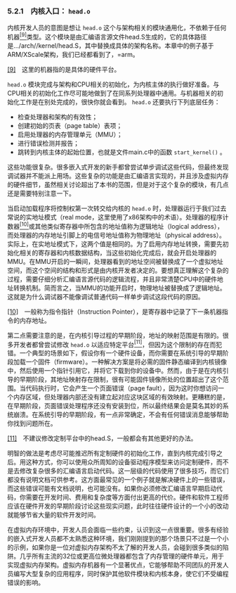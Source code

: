 ### 5.2.1　内核入口： `head.o` 

内核开发人员的意图是想让 `head.o` 这个与架构相关的模块通用化，不依赖于任何机器<a class="my_markdown" href="['#anchor059']"><sup class="my_markdown">[9]</sup></a>类型。这个模块是由汇编语言源文件head.S生成的，它的具体路径是.../arch/<ARCH>/kernel/head.S，其中<ARCH>替换成具体的架构名称。本章中的例子基于ARM/XScale架构，我们已经都看到了，<ARCH>=arm。

<a class="my_markdown" href="['#ac059']">[9]</a>　这里的机器指的是具体的硬件平台。

`head.o` 模块完成与架构和CPU相关的初始化，为内核主体的执行做好准备。与CPU相关的初始化工作尽可能地做到了在同系列处理器中通用。与机器相关的初始化工作是在别处完成的，很快你就会看到。 `head.o` 还要执行下列底层任务：

+ 检查处理器和架构的有效性；
+ 创建初始的页表（page table）表项；
+ 启用处理器的内存管理单元（MMU）；
+ 进行错误检测并报告；
+ 跳转到内核主体的起始位置，也就是文件main.c中的函数 `start_kernel()` 。

这些功能很复杂。很多嵌入式开发的新手都曾尝试单步调试这些代码，但最终发现调试器并不能派上用场。这些复杂的功能是由汇编语言实现的，并且涉及虚拟内存的硬件细节，虽然相关讨论超出了本书的范围，但是对于这个复杂的模块，有几点还是需要特别注意一下。

当启动加载程序将控制权第一次转交给内核的 `head.o` 时，处理器运行于我们过去常说的实地址模式（real mode，这里使用了x86架构中的术语）。处理器的程序计数器<a class="my_markdown" href="['#anchor0510']"><sup class="my_markdown">[10]</sup></a>或其他类似寄存器中所包含的地址值称为逻辑地址（logical address），而处理器的内存地址引脚上的电信号地址值称为物理地址（physical address）。实际上，在实地址模式下，这两个值是相同的。为了启用内存地址转换，需要先初始化相关的寄存器和内核数据结构，当这些初始化完成后，就会开启处理器的MMU。在MMU开启的一瞬间，处理器看到的地址空间被替换成了一个虚拟地址空间，而这个空间的结构和形式是由内核开发者决定的。要想真正理解这个复杂的过程，需要仔细分析汇编语言源代码的逻辑流程，并且非常清楚CPU中的硬件地址转换机制。简而言之，当MMU的功能开启时，物理地址被替换成了逻辑地址。这就是为什么调试器不能像调试普通代码一样单步调试这段代码的原因。

<a class="my_markdown" href="['#ac0510']">[10]</a>　一般称为指令指针（Instruction Pointer），是寄存器中记录了下一条机器指令的内存地址。

第二点需要注意的是，在内核引导过程的早期阶段，地址的映射范围是有限的。很多开发者都曾尝试修改 `head.o` 以适应特定平台<a class="my_markdown" href="['#anchor0511']"><sup class="my_markdown">[11]</sup></a>，但因为这个限制的存在而犯错。一个典型的场景如下，假设你有一个硬件设备，而你需要在系统引导的早期阶段加载一个固件（firmware）。一种解决方案是将必需的固件静态编译到内核镜像中，然后使用一个指针引用它，并将它下载到你的设备中。然而，由于是在内核引导的早期阶段，其地址映射存在限制，很有可能固件镜像所处的位置超出了这个范围。当代码执行时，它会产生一个页面错误（page fault），因为这时你想访问一个内存区域，但处理器内部还没有建立起对应这块区域的有效映射。更糟糕的是，在早期阶段，页面错误处理程序还没有安装到位，所以最终结果会是莫名其妙的系统崩溃。在系统引导的早期阶段，有一点非常确定，不会有任何错误消息能够帮助你找到问题所在。

<a class="my_markdown" href="['#ac0511']">[11]</a>　不建议修改定制平台中的head.S，一般都会有其他更好的办法。

明智的做法是考虑尽可能推迟所有定制硬件的初始化工作，直到内核完成引导之后。用这种方式，你可以使用众所周知的设备驱动程序模型来访问定制硬件，而不是去修改复杂很多的汇编语言启动代码。这一层级的代码使用了很多技巧，而它们都没有说明文档可供参考。这方面最常见的一个例子就是解决硬件上的一些错误，而这些错误可能有文档说明，也可能没有。如果你必须修改汇编语言早期启动代码，你需要在开发时间、费用和复杂度等方面付出更高的代价。硬件和软件工程师应该在硬件开发的早期阶段讨论这些现实问题，此时往往硬件设计的一个小的改动就能够节省大量的软件开发时间。

在虚拟内存环境中，开发人员会面临一些约束，认识到这一点很重要。很多有经验的嵌入式开发人员都不太熟悉这种环境，我们刚刚提到的那个场景只不过是一个小的示例，如果你是一位对虚拟内存架构不太了解的开发人员，会碰到很多类似的陷阱。几乎所有主流的32位或更高位微处理器都包含了内存管理的硬件单元，用于实现虚拟内存架构。虚拟内存机器有一个显著优点，它能够帮助不同团队的开发人员编写大型复杂的应用程序，同时保护其他软件模块和内核本身，使它们不受编程错误的影响。

